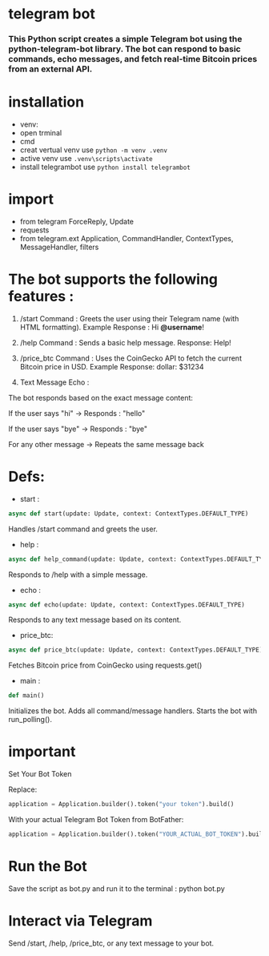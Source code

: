 # telegram bot
### This Python script creates a simple Telegram bot using the python-telegram-bot library. The bot can respond to basic commands, echo messages, and fetch real-time Bitcoin prices from an external API.

# installation
- venv:
- open trminal
- cmd
- creat vertual venv use `python -m venv .venv`
- active venv use `.venv\scripts\activate`
- install telegrambot use `python install telegrambot`
# import
- from telegram ForceReply, Update
- requests
- from telegram.ext Application, CommandHandler, ContextTypes, MessageHandler, filters

# The bot supports the following features :

1. /start Command : Greets the user using their Telegram name (with HTML formatting).
Example Response : Hi <b>@username</b>!


2. /help Command : Sends a basic help message.
Response: Help!


3. /price_btc Command : Uses the CoinGecko API to fetch the current Bitcoin price in USD.
Example Response: dollar: $31234


4. Text Message Echo :

The bot responds based on the exact message content:

If the user says "hi" → Responds : "hello"

If the user says "bye" → Responds : "bye"

For any other message → Repeats the same message back
# Defs:
- start :
```python
async def start(update: Update, context: ContextTypes.DEFAULT_TYPE)
```
Handles /start command and greets the user.

- help :
 ```python
 async def help_command(update: Update, context: ContextTypes.DEFAULT_TYPE)
 ```
Responds to /help with a simple message.

- echo :
```python
async def echo(update: Update, context: ContextTypes.DEFAULT_TYPE)
```
Responds to any text message based on its content.


- price_btc:
 ```python
 async def price_btc(update: Update, context: ContextTypes.DEFAULT_TYPE)
 ```
Fetches Bitcoin price from CoinGecko using requests.get()

- main :
 ```python
 def main()
 ```
Initializes the bot.
Adds all command/message handlers.
Starts the bot with run_polling().

# important
Set Your Bot Token

Replace:

```python
application = Application.builder().token("your token").build()
```

With your actual Telegram Bot Token from BotFather:

```python
application = Application.builder().token("YOUR_ACTUAL_BOT_TOKEN").build()
```
# Run the Bot

Save the script as bot.py and run it to the terminal :
python bot.py

# Interact via Telegram

Send /start, /help, /price_btc, or any text message to your bot.


